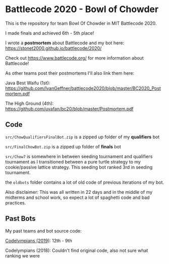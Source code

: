 # Battlecode 2020 - Bowl of Chowder

This is the repository for team Bowl Of Chowder in MIT Battlecode 2020.

I made finals and achieved 6th - 5th place!

I wrote a **postmortem** about Battlecode and my bot here: https://stonet2000.github.io/battlecode/2020/

Check out https://www.battlecode.org/ for more information about Battlecode!

As other teams post their postmortems I'll also link them here:

Java Best Waifu (1st): https://github.com/IvanGeffner/battlecode2020/blob/master/BC2020_Postmortem.pdf

The High Ground (4th): https://github.com/uvafan/bc20/blob/master/Postmortem.pdf

## Code

`src/ChowQualifiersFinalBot.zip` is a zipped up folder of my **qualifiers** bot

`src/FinalChowBot.zip` is a zipped up folder of **finals** bot

`src/Chow7` is somewhere in between seeding tournament and qualifiers tournament as I transitioned between a pure turtle strategy to my cookie/passive lattice strategy. This seeding bot ranked 3rd in seeding tournament.

the `oldbots` folder contains a lot of old code of previous iterations of my bot.

Also disclaimer: This was all written in 22 days and in the middle of my midterms and school work, so expect a lot of spaghetti code and bad practices.

## Past Bots

My past teams and bot source code:

[Codelympians (2019)](https://github.com/StoneT2000/BC19): 12th - 9th

Codelympians (2018): Couldn't find original code, also not sure what ranking we were

